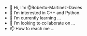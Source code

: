 - 👋 Hi, I’m @Roberto-Martinez-Davies
- 👀 I’m interested in C++ and Python.
- 🌱 I’m currently learning ...
- 💞️ I’m looking to collaborate on ...
- 📫 How to reach me ...

<!---
Roberto-Martinez-Davies/Roberto-Martinez-Davies is a ✨ special ✨ repository because its `README.md` (this file) appears on your GitHub profile.
You can click the Preview link to take a look at your changes.
--->
